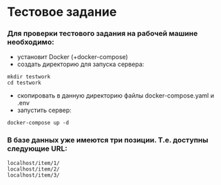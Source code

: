 # Тестовое задание

### Для проверки тестового задания на рабочей машине необходимо:

- установит Docker (+docker-compose)
- создать директорию для запуска сервера:
```
mkdir testwork
cd testwork
```
- скопировать в данную директорию файлы docker-compose.yaml и .env
- запустить сервер:
```
docker-compose up -d
```

### В базе данных уже имеются три позиции. Т.е. доступны следующие URL:
```
localhost/item/1/
localhost/item/2/
localhost/item/3/
```
